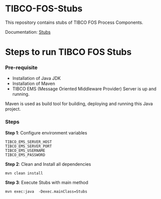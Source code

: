 # TIBCO-FOS-Stubs
This repository contains stubs of TIBCO FOS Process Components.

Documentation: [Stubs](https://sky.atlassian.net/wiki/spaces/CRM/pages/1167655428/Stubs)

# Steps to run TIBCO FOS Stubs
### Pre-requisite
* Installation of Java JDK 
* Installation of Maven
* TIBCO EMS (Message Oriented Middleware Provider) Server is up and running.

Maven is used as build tool for building, deploying and running this Java project.

### Steps
**Step 1**: Configure environment variables
```
TIBCO_EMS_SERVER_HOST
TIBCO_EMS_SERVER_PORT
TIBCO_EMS_USERNAME
TIBCO_EMS_PASSWORD
```

**Step 2**: Clean and Install all dependencies
```
mvn clean install
```

**Step 3**:  Execute Stubs with main method
```
mvn exec:java  -Dexec.mainClass=Stubs
```